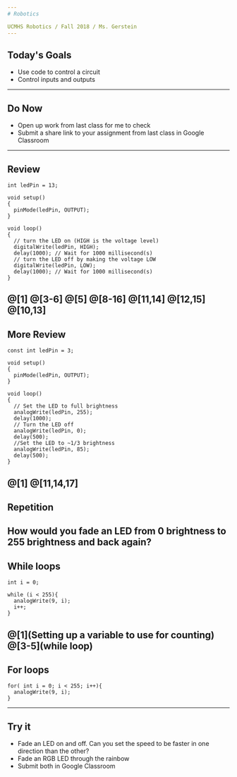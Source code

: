 ```yaml
---
# Robotics

UCMHS Robotics / Fall 2018 / Ms. Gerstein
---
```

## Today's Goals

* Use code to control a circuit
* Control inputs and outputs
---
## Do Now

* Open up work from last class for me to check
* Submit a share link to your assignment from last class in Google Classroom
---
## Review

```arduino
int ledPin = 13;

void setup()
{
  pinMode(ledPin, OUTPUT);
}

void loop()
{
  // turn the LED on (HIGH is the voltage level)
  digitalWrite(ledPin, HIGH);
  delay(1000); // Wait for 1000 millisecond(s)
  // turn the LED off by making the voltage LOW
  digitalWrite(ledPin, LOW);
  delay(1000); // Wait for 1000 millisecond(s)
}
```
@[1]
@[3-6]
@[5]
@[8-16]
@[11,14]
@[12,15]
@[10,13]
---
## More Review

```arduino
const int ledPin = 3;

void setup()
{
  pinMode(ledPin, OUTPUT);
}

void loop()
{
  // Set the LED to full brightness
  analogWrite(ledPin, 255);
  delay(1000);
  // Turn the LED off
  analogWrite(ledPin, 0);
  delay(500);
  //Set the LED to ~1/3 brightness
  analogWrite(ledPin, 85);
  delay(500);
}
```
@[1]
@[11,14,17]
---
## Repetition

How would you fade an LED from 0 brightness to 255 brightness and back again?
---
## While loops

```arduino
int i = 0;

while (i < 255){
  analogWrite(9, i);
  i++;
}
```
@[1](Setting up a variable to use for counting)
@[3-5](while loop)
---
## For loops

```arduino
for( int i = 0; i < 255; i++){
  analogWrite(9, i);
}
```
---
## Try it

* Fade an LED on and off. Can you set the speed to be faster in one direction than the other?
* Fade an RGB LED through the rainbow
* Submit both in Google Classroom
